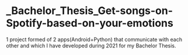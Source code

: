 # _Bachelor_Thesis_Get-songs-on-Spotify-based-on-your-emotions
1 project formed of 2 apps(Android+Python) that communicate with each other and which I have developed during 2021 for my Bachelor Thesis.
